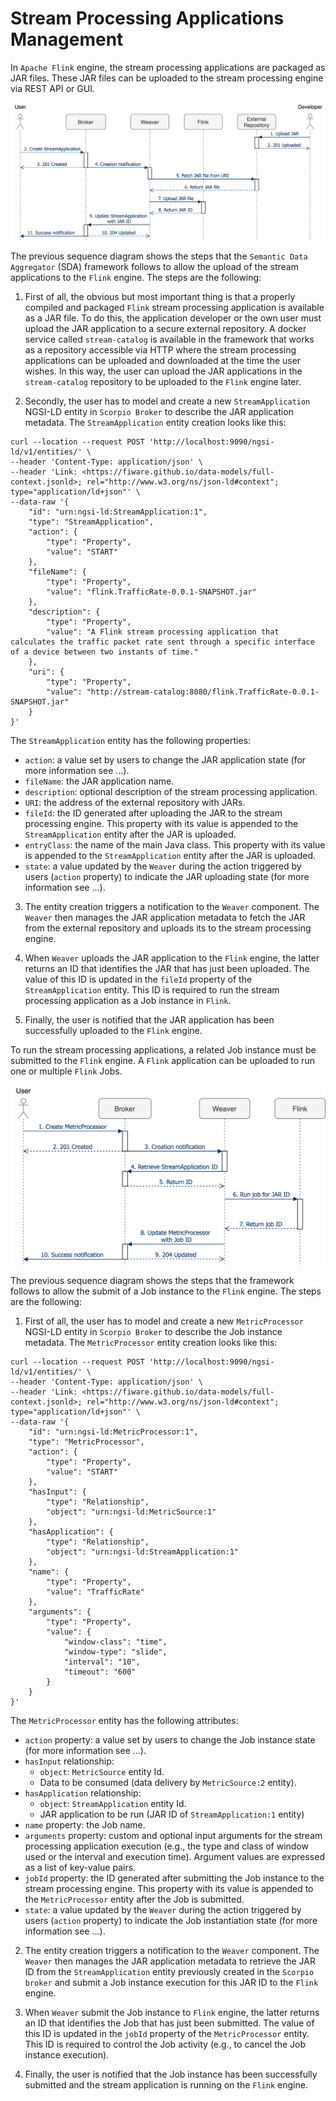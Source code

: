 # Stream Processing Applications Management

In `Apache Flink` engine, the stream processing applications are packaged as JAR files. These JAR files can be uploaded to the stream processing engine via REST API or GUI.

![`data-aggregator-stream-app-sequence`](../data-aggregator-stream-app-sequence.png)

The previous sequence diagram shows the steps that the `Semantic Data Aggregator` (SDA) framework follows to allow the upload of the stream applications to the `Flink` engine. The steps are the following:

1. First of all, the obvious but most important thing is that a properly compiled and packaged `Flink` stream processing application is available as a JAR file. To do this, the application developer or the own user must upload the JAR application to a secure external repository. A docker service called `stream-catalog` is available in the framework that works as a repository accessible via HTTP where the stream processing applications can be uploaded and downloaded at the time the user wishes. In this way, the user can upload the JAR applications in the `stream-catalog` repository to be uploaded to the `Flink` engine later.

2. Secondly, the user has to model and create a new `StreamApplication` NGSI-LD entity in `Scorpio Broker` to describe the JAR application metadata. The `StreamApplication` entity creation looks like this:

```
curl --location --request POST 'http://localhost:9090/ngsi-ld/v1/entities/' \
--header 'Content-Type: application/json' \
--header 'Link: <https://fiware.github.io/data-models/full-context.jsonld>; rel="http://www.w3.org/ns/json-ld#context"; type="application/ld+json"' \
--data-raw '{
    "id": "urn:ngsi-ld:StreamApplication:1",
    "type": "StreamApplication",
    "action": {
        "type": "Property",
        "value": "START"
    },
    "fileName": {
        "type": "Property",
        "value": "flink.TrafficRate-0.0.1-SNAPSHOT.jar"
    },
    "description": {
        "type": "Property",
        "value": "A Flink stream processing application that calculates the traffic packet rate sent through a specific interface of a device between two instants of time."
    },
    "uri": {
        "type": "Property",
        "value": "http://stream-catalog:8080/flink.TrafficRate-0.0.1-SNAPSHOT.jar"
    }
}'
```

The `StreamApplication` entity has the following properties:
- `action`: a value set by users to change the JAR application state (for more information see ...).
- `fileName`: the JAR application name.
- `description`: optional description of the stream processing application.
- `URI`: the address of the external repository with JARs.
- `fileId`: the ID generated after uploading the JAR to the stream processing engine. This property with its value is appended to the `StreamApplication` entity after the JAR is uploaded.
- `entryClass`: the name of the main Java class. This property with its value is appended to the `StreamApplication` entity after the JAR is uploaded.
- `state`: a value updated by the `Weaver` during the action triggered by users (`action` property) to indicate the JAR uploading state (for more information see ...).

3. The entity creation triggers a notification to the `Weaver` component. The `Weaver` then manages the JAR application metadata to fetch the JAR from the external repository and uploads its to the stream processing engine.

4. When `Weaver` uploads the JAR application to the `Flink` engine, the latter returns an ID that identifies the JAR that has just been uploaded. The value of this ID is updated in the `fileId` property of the `StreamApplication` entity. This ID is required to run the stream processing application as a Job instance in `Flink`.

5. Finally, the user is notified that the JAR application has been successfully uploaded to the `Flink` engine.


To run the stream processing applications, a related Job instance must be submitted to the `Flink` engine. A `Flink` application can be uploaded to run one or multiple `Flink` Jobs. 

![`data-aggregator-stream-job-sequence`](../data-aggregator-stream-job-sequence.png)

The previous sequence diagram shows the steps that the framework follows to allow the submit of a Job instance to the `Flink` engine. The steps are the following:

1. First of all, the user has to model and create a new `MetricProcessor` NGSI-LD entity in `Scorpio Broker` to describe the Job instance metadata. The `MetricProcessor` entity creation looks like this:

```
curl --location --request POST 'http://localhost:9090/ngsi-ld/v1/entities/' \
--header 'Content-Type: application/json' \
--header 'Link: <https://fiware.github.io/data-models/full-context.jsonld>; rel="http://www.w3.org/ns/json-ld#context"; type="application/ld+json"' \
--data-raw '{
    "id": "urn:ngsi-ld:MetricProcessor:1",
    "type": "MetricProcessor",
    "action": {
        "type": "Property",
        "value": "START"
    },
    "hasInput": {
        "type": "Relationship",
        "object": "urn:ngsi-ld:MetricSource:1"
    },
    "hasApplication": {
        "type": "Relationship",
        "object": "urn:ngsi-ld:StreamApplication:1"
    },
    "name": {
        "type": "Property",
        "value": "TrafficRate"
    },
    "arguments": {
        "type": "Property",
        "value": {
            "window-class": "time",
            "window-type": "slide",
            "interval": "10",
            "timeout": "600"
        }
    }
}'
```

The `MetricProcessor` entity has the following attributes:
- `action` property: a value set by users to change the Job instance state (for more information see ...).
- `hasInput` relationship:
  - `object`: `MetricSource` entity Id.
  - Data to be consumed (data delivery by `MetricSource:2` entity).
- `hasApplication` relationship:
  - `object`: `StreamApplication` entity Id.
  - JAR application to be run (JAR ID of `StreamApplication:1` entity)
- `name` property: the Job name.
- `arguments` property: custom and optional input arguments for the stream processing application execution (e.g., the type and class of window used or the interval and execution time). Argument values are expressed as a list of key-value pairs.
- `jobId` property: the ID generated after submitting the Job instance to the stream processing engine. This property with its value is appended to the `MetricProcessor` entity after the Job is submitted.
- `state`: a value updated by the `Weaver` during the action triggered by users (`action` property) to indicate the Job instantiation state (for more information see ...).

2. The entity creation triggers a notification to the `Weaver` component. The `Weaver` then manages the JAR application metadata to retrieve the JAR ID from the `StreamApplication` entity previously created in the `Scorpio broker` and submit a Job instance execution for this JAR ID to the `Flink` engine.

3. When `Weaver` submit the Job instance to `Flink` engine, the latter returns an ID that identifies the Job that has just been submitted. The value of this ID is updated in the `jobId` property of the `MetricProcessor` entity. This ID is required to control the Job activity (e.g., to cancel the Job instance execution).

4. Finally, the user is notified that the Job instance has been successfully submitted and the stream application is running on the `Flink` engine.

